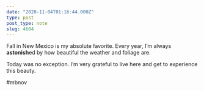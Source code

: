 ```yaml
---
date: "2020-11-04T01:16:44.000Z"
type: post 
post_type: note
slug: 4604
---
```

Fall in New Mexico is my absolute favorite. Every year, I’m always **astonish**ed by how beautiful the weather and foliage are. 

Today was no exception.  I’m very grateful to live here and get to experience this beauty. 

#mbnov

